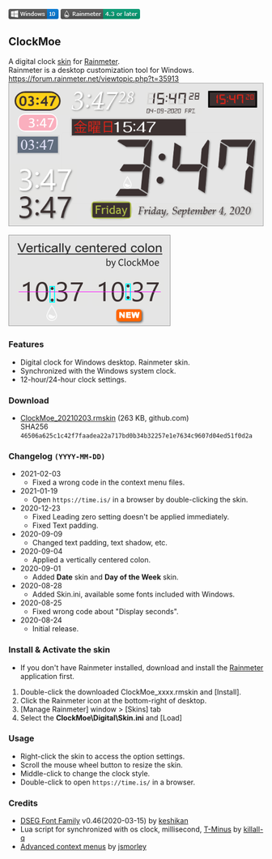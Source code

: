 <!-- https://guides.github.com/features/mastering-markdown/ -->
![](https://raw.githubusercontent.com/nek7u/ClockMoe/master/m/Badge-Windows10.png) [![Rainmeter](https://raw.githubusercontent.com/nek7u/ClockMoe/master/m/Badge-Rainmeter43OL.png)](https://www.rainmeter.net/)
## ClockMoe
A digital clock [skin](https://docs.rainmeter.net/manual/getting-started/#WhatIsASkin) for [Rainmeter](https://www.rainmeter.net/).  
Rainmeter is a desktop customization tool for Windows.  
https://forum.rainmeter.net/viewtopic.php?t=35913  
![](https://raw.githubusercontent.com/nek7u/ClockMoe/master/m/ClockMoe_preview.png)  

![](https://raw.githubusercontent.com/nek7u/ClockMoe/master/m/VerticallyCenteredColon.png)
### Features
- Digital clock for Windows desktop. Rainmeter skin.
- Synchronized with the Windows system clock.
- 12-hour/24-hour clock settings.
### Download
- [ClockMoe_20210203.rmskin](https://github.com/nek7u/ClockMoe/releases/download/2021-02-03/ClockMoe_20210203.rmskin) (263 KB, github.com)  
SHA256 `46506a625c1c42f7faadea22a717bd0b34b32257e1e7634c9607d04ed51f0d2a`
### Changelog `(YYYY-MM-DD)`
* 2021-02-03
  * Fixed a wrong code in the context menu files.
* 2021-01-19
  + Open `https://time.is/` in a browser by double-clicking the skin. 
* 2020-12-23
  * Fixed Leading zero setting doesn't be applied immediately.
  * Fixed Text padding.
* 2020-09-09
  * Changed text padding, text shadow, etc.
* 2020-09-04
  * Applied a vertically centered colon.
* 2020-09-01
  + Added **Date** skin and **Day of the Week** skin.
* 2020-08-28
  + Added Skin.ini, available some fonts included with Windows.
* 2020-08-25
  * Fixed wrong code about "Display seconds".
* 2020-08-24
  + Initial release.
### Install & Activate the skin
- If you don't have Rainmeter installed, download and install the [Rainmeter](https://www.rainmeter.net/) application first.
1. Double-click the downloaded ClockMoe_xxxx.rmskin and [Install].
2. Click the Rainmeter icon at the bottom-right of desktop.
3. [Manage Rainmeter] window > [Skins] tab
4. Select the **ClockMoe\Digital\Skin.ini** and [Load]
### Usage
- Right-click the skin to access the option settings.
- Scroll the mouse wheel button to resize the skin.
- Middle-click to change the clock style.
- Double-click to open `https://time.is/` <default> in a browser. 
### Credits
- [DSEG Font Family](https://github.com/keshikan/DSEG) v0.46(2020-03-15) by [keshikan](https://www.keshikan.net/fonts-e.html)
- Lua script for synchronized with os clock, millisecond, [T-Minus](https://forum.rainmeter.net/viewtopic.php?t=18850) by [killall-q](https://www.deviantart.com/killall-q)
- [Advanced context menus](https://forum.rainmeter.net/viewtopic.php?t=20050) by [jsmorley](https://github.com/jsmorley)
